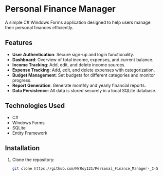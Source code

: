 # Personal Finance Manager

A simple C# Windows Forms application designed to help users manage their personal finances efficiently.

## Features

- **User Authentication**: Secure sign-up and login functionality.
- **Dashboard**: Overview of total income, expenses, and current balance.
- **Income Tracking**: Add, edit, and delete income sources.
- **Expense Tracking**: Add, edit, and delete expenses with categorization.
- **Budget Management**: Set budgets for different categories and monitor progress.
- **Report Generation**: Generate monthly and yearly financial reports.
- **Data Persistence**: All data is stored securely in a local SQLite database.

## Technologies Used

- C#
- Windows Forms
- SQLite
- Entity Framework

## Installation

1. Clone the repository:
   ```bash
   git clone https://github.com/MrRoy121/Personal_Finance_Manager-_C-Sharp.git